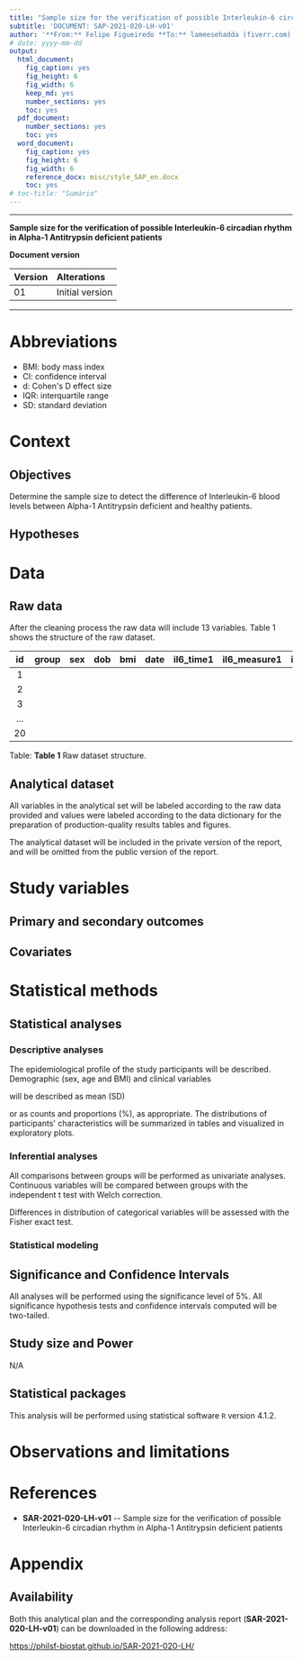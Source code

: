 ```yaml
---
title: "Sample size for the verification of possible Interleukin-6 circadian rhythm in Alpha-1 Antitrypsin deficient patients"
subtitle: 'DOCUMENT: SAP-2021-020-LH-v01'
author: '**From:** Felipe Figueiredo **To:** lameesehadda (fiverr.com)'
# date: yyyy-mm-dd
output:
  html_document:
    fig_caption: yes
    fig_height: 6
    fig_width: 6
    keep_md: yes
    number_sections: yes
    toc: yes
  pdf_document:
    number_sections: yes
    toc: yes
  word_document:
    fig_caption: yes
    fig_height: 6
    fig_width: 6
    reference_docx: misc/style_SAP_en.docx
    toc: yes
# toc-title: "Sumário"
---
```




---

**Sample size for the verification of possible Interleukin-6 circadian rhythm in Alpha-1 Antitrypsin deficient patients**

**Document version**


|Version |Alterations     |
|:-------|:---------------|
|01      |Initial version |

---

# Abbreviations

- BMI: body mass index
- CI: confidence interval
- d: Cohen's D effect size
- IQR: interquartile range
- SD: standard deviation

# Context

## Objectives

Determine the sample size to detect the difference of Interleukin-6 blood levels between Alpha-1 Antitrypsin deficient and healthy patients.

## Hypotheses

# Data



## Raw data

After the cleaning process the raw data will include 13 variables.
Table 1 shows the structure of the raw dataset.


| id  | group | sex | dob | bmi | date | il6_time1 | il6_measure1 | il6_time2 | il6_measure2 | il6_time3 | il6_measure3 | outcome |
|:---:|:-----:|:---:|:---:|:---:|:----:|:---------:|:------------:|:---------:|:------------:|:---------:|:------------:|:-------:|
|  1  |       |     |     |     |      |           |              |           |              |           |              |         |
|  2  |       |     |     |     |      |           |              |           |              |           |              |         |
|  3  |       |     |     |     |      |           |              |           |              |           |              |         |
| ... |       |     |     |     |      |           |              |           |              |           |              |         |
| 20  |       |     |     |     |      |           |              |           |              |           |              |         |

Table: **Table 1** Raw dataset structure.

## Analytical dataset

All variables in the analytical set will be labeled according to the raw data provided and values were labeled according to the data dictionary for the preparation of production-quality results tables and figures.

The analytical dataset will be included in the private version of the report, and will be omitted from the public version of the report.

# Study variables

## Primary and secondary outcomes

## Covariates

# Statistical methods

## Statistical analyses

### Descriptive analyses

The epidemiological profile of the study participants will be described.
Demographic
(sex, age and BMI)
and clinical variables
<!-- ( [vars] ) -->
will be described as
mean (SD)
<!-- median (IQR) -->
or as counts and proportions (%), as appropriate.
The distributions of participants' characteristics will be summarized in tables and visualized in exploratory plots.

### Inferential analyses

All comparisons between groups will be performed as univariate analyses.
Continuous variables will be compared between groups with the
independent t test with Welch correction.
<!-- paired t test with Welch correction. -->
<!-- Wilcoxon test. -->
Differences in distribution of categorical variables will be assessed with the
Fisher exact test.
<!-- chi-square test. -->
<!-- McNemar test. -->

<!-- All inferential analyses will be performed in the statistical models (described in the next section). -->

### Statistical modeling

## Significance and Confidence Intervals

All analyses will be performed using the significance level of 5%.
All significance hypothesis tests and confidence intervals computed will be
two-tailed.
<!-- left-tailed. -->
<!-- right-tailed. -->

## Study size and Power



<!-- Study groups were balanced and the total sample size was 20 including all groups. -->

<!-- Study groups were not balanced with -->
<!-- group1 with 10 participants -->
<!-- and -->
<!-- group2 with 10 participants -->
<!-- with a total study size of 20. -->
<!-- This power analysis adjusts for different group sizes. -->

<!-- With these group sizes a t test can detect an effect size as large as -->
<!-- **d = 1.32** -->
<!-- with 80% power and 5% significance level (Cohen, 1988). -->

N/A

## Statistical packages

This analysis will be performed using statistical software `R` version 4.1.2.

# Observations and limitations

# References

- **SAR-2021-020-LH-v01** -- Sample size for the verification of possible Interleukin-6 circadian rhythm in Alpha-1 Antitrypsin deficient patients
<!-- - Cohen, J. (1988). Statistical power analysis for the behavioral sciences (2nd Ed.). New York: Routledge. -->

# Appendix

## Availability

Both this analytical plan and the corresponding analysis report (**SAR-2021-020-LH-v01**) can be downloaded in the following address:

<https://philsf-biostat.github.io/SAR-2021-020-LH/>
